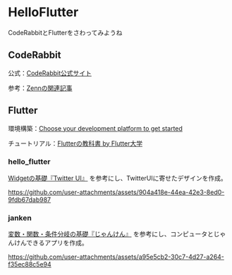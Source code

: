 # HelloFlutter

CodeRabbitとFlutterをさわってみようね

## CodeRabbit

公式：[CodeRabbit公式サイト](https://coderabbit.ai/ja/)

参考：[Zennの関連記事](https://zenn.dev/minedia/articles/7928ef7545b393)

## Flutter

環境構築：[Choose your development platform to get started](https://flutter.dev/docs/get-started/install)

チュートリアル：[Flutterの教科書 by Flutter大学](https://zenn.dev/flutteruniv/books/flutter-textbook)

### hello_flutter

[Widgetの基礎『Twitter UI』](https://zenn.dev/flutteruniv/books/flutter-textbook/viewer/make-twitter-ui) を参考にし、TwitterUIに寄せたデザインを作成。

https://github.com/user-attachments/assets/904a418e-44ea-42e3-8ed0-9fdb67dab987

### janken

[変数・関数・条件分岐の基礎『じゃんけん』](https://zenn.dev/flutteruniv/books/flutter-textbook/viewer/make-janken-game) を参考にし、コンピュータとじゃんけんできるアプリを作成。

https://github.com/user-attachments/assets/a95e5cb2-30c7-4d27-a264-f35ec88c5e94

